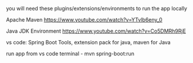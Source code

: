 you will need these plugins/extensions/environments to run the app locally

Apache Maven https://www.youtube.com/watch?v=YTvlb6eny_0

Java JDK Environment https://www.youtube.com/watch?v=Co5DMRh9RjE

vs code: Spring Boot Tools,
extension pack for java,
maven for Java

run app from vs code terminal - mvn spring-boot:run  
